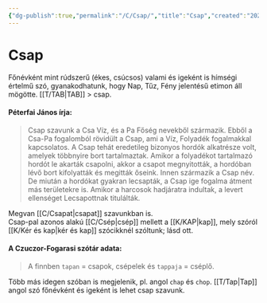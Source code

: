 ```yaml
---
{"dg-publish":true,"permalink":"/C/Csap/","title":"Csap","created":"2023-11-14T03:45","updated":"2024-10-24T22:24"}
---
```



# Csap

Főnévként mint rúdszerű (ékes, csúcsos) valami és igeként is hímségi értelmű szó, gyanakodhatunk, hogy Nap, Tűz, Fény jelentésű etimon áll mögötte. [[T/TAB\|TAB]] > csap.  

#### Péterfai János írja:

> Csap szavunk a Csa Víz, és a Pa Főség nevekből származik. Ebből a Csa-Pa fogalomból rövidült a Csap, ami a Víz, Folyadék fogalmakkal kapcsolatos. A Csap tehát eredetileg bizonyos hordók alkatrésze volt, amelyek többnyire bort tartalmaztak. Amikor a folyadékot tartalmazó hordót le akarták csapolni, akkor a csapot megnyitották, a hordóban lévő bort kifolyatták és megitták őseink. Innen származik a Csap név. De miután a hordókat gyakran lecsapták, a Csap ige fogalma átment más területekre is. Amikor a harcosok hadjáratra indultak, a levert ellenséget Lecsapottnak titulálták.  

Megvan [[C/Csapat\|csapat]] szavunkban is.  
Csap-pal azonos alakú [[C/Csép\|csép]] mellett a [[K/KAP\|kap]], mely szóról [[K/Kér és kap\|kér és kap]] szócikknél szóltunk; lásd ott.  

#### A Czuczor-Fogarasi szótár adata:

> A finnben `tapan` = csapok, csépelek és `tappaja` = cséplő.  

Több más idegen szóban is megjelenik, pl. angol `chap` és `chop`. [[T/Tap\|Tap]] angol szó főnévként és igeként is lehet csap szavunk.  
  